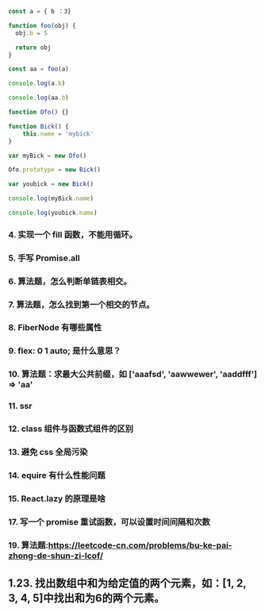 ```js
const a = { b ：3}

function foo(obj) {
  obj.b = 5

  return obj
}

const aa = foo(a)

console.log(a.b)

console.log(aa.b)
```

```js
function Ofo() {}

function Bick() {
	this.name = 'mybick'
}

var myBick = new Ofo()

Ofo.prototype = new Bick()

var youbick = new Bick()

console.log(myBick.name)

console.log(youbick.name)
```

### 4. 实现一个 fill 函数，不能用循环。
### 5. 手写 Promise.all
### 6. 算法题，怎么判断单链表相交。
### 7. 算法题，怎么找到第一个相交的节点。
### 8. FiberNode 有哪些属性
### 9. flex: 0 1 auto; 是什么意思？
### 10. 算法题：求最大公共前缀，如 ['aaafsd', 'aawwewer', 'aaddfff'] => 'aa'
### 11. ssr
### 12. class 组件与函数式组件的区别
### 13. 避免 css 全局污染
### 14. equire 有什么性能问题
### 15. React.lazy 的原理是啥
### 17. 写一个 promise 重试函数，可以设置时间间隔和次数
### 19. 算法题:https://leetcode-cn.com/problems/bu-ke-pai-zhong-de-shun-zi-lcof/

## 1.23. 找出数组中和为给定值的两个元素，如：[1, 2, 3, 4, 5]中找出和为6的两个元素。


